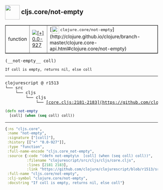 ## <img width="48px" valign="middle" src="http://i.imgur.com/Hi20huC.png"> cljs.core/not-empty

 <table border="1">
<tr>
<td>function</td>
<td><a href="https://github.com/cljsinfo/api-refs/tree/0.0-927"><img valign="middle" alt="[+] 0.0-927" src="https://img.shields.io/badge/+-0.0--927-lightgrey.svg"></a> </td>
<td>
[<img height="24px" valign="middle" src="http://i.imgur.com/1GjPKvB.png"> <samp>clojure.core/not-empty</samp>](http://clojure.github.io/clojure/branch-master/clojure.core-api.html#clojure.core/not-empty)
</td>
</tr>
</table>

 <samp>
(__not-empty__ coll)<br>
</samp>

```
If coll is empty, returns nil, else coll
```

---

 <pre>
clojurescript @ r1513
└── src
    └── cljs
        └── cljs
            └── <ins>[core.cljs:2181-2183](https://github.com/clojure/clojurescript/blob/r1513/src/cljs/cljs/core.cljs#L2181-L2183)</ins>
</pre>

```clj
(defn not-empty
  [coll] (when (seq coll) coll))
```


---

```clj
{:ns "cljs.core",
 :name "not-empty",
 :signature ["[coll]"],
 :history [["+" "0.0-927"]],
 :type "function",
 :full-name-encode "cljs.core_not-empty",
 :source {:code "(defn not-empty\n  [coll] (when (seq coll) coll))",
          :filename "clojurescript/src/cljs/cljs/core.cljs",
          :lines [2181 2183],
          :link "https://github.com/clojure/clojurescript/blob/r1513/src/cljs/cljs/core.cljs#L2181-L2183"},
 :full-name "cljs.core/not-empty",
 :clj-symbol "clojure.core/not-empty",
 :docstring "If coll is empty, returns nil, else coll"}

```
